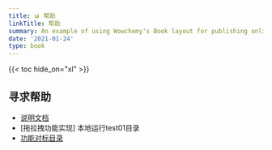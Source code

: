 ```yaml
---
title: 📊 帮助
linkTitle: 帮助
summary: An example of using Wowchemy's Book layout for publishing online courses.
date: '2021-01-24'
type: book
---
```




{{< toc hide_on="xl" >}}

## 寻求帮助

- [说明文档](0002.html)
- [拖拉拽功能实现] 本地运行test01目录
- [功能对标目录](https://github.com/design-thinking-czz/starter-hugo-online-course/edit/main/content/course/training/0003.txt)
